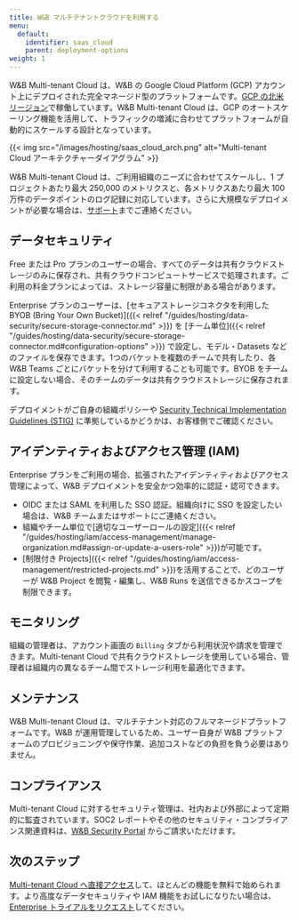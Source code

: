 ```yaml
---
title: W&B マルチテナントクラウドを利用する
menu:
  default:
    identifier: saas_cloud
    parent: deployment-options
weight: 1
---
```


W&B Multi-tenant Cloud は、W&B の Google Cloud Platform (GCP) アカウント上にデプロイされた完全マネージド型のプラットフォームです。[GCP の北米リージョン](https://cloud.google.com/compute/docs/regions-zones)で稼働しています。W&B Multi-tenant Cloud は、GCP のオートスケーリング機能を活用して、トラフィックの増減に合わせてプラットフォームが自動的にスケールする設計となっています。

{{< img src="/images/hosting/saas_cloud_arch.png" alt="Multi-tenant Cloud アーキテクチャーダイアグラム" >}}

W&B Multi-tenant Cloud は、ご利用組織のニーズに合わせてスケールし、1 プロジェクトあたり最大 250,000 のメトリクスと、各メトリクスあたり最大 100 万件のデータポイントのログ記録に対応しています。さらに大規模なデプロイメントが必要な場合は、[サポート](mailto:support@wandb.com)までご連絡ください。

## データセキュリティ

Free または Pro プランのユーザーの場合、すべてのデータは共有クラウドストレージのみに保存され、共有クラウドコンピュートサービスで処理されます。ご利用の料金プランによっては、ストレージ容量に制限がある場合があります。

Enterprise プランのユーザーは、[セキュアストレージコネクタを利用した BYOB (Bring Your Own Bucket)]({{< relref "/guides/hosting/data-security/secure-storage-connector.md" >}}) を [チーム単位]({{< relref "/guides/hosting/data-security/secure-storage-connector.md#configuration-options" >}}) で設定し、モデル・Datasets などのファイルを保存できます。1つのバケットを複数のチームで共有したり、各 W&B Teams ごとにバケットを分けて利用することも可能です。BYOB をチームに設定しない場合、そのチームのデータは共有クラウドストレージに保存されます。

デプロイメントがご自身の組織ポリシーや [Security Technical Implementation Guidelines (STIG)](https://en.wikipedia.org/wiki/Security_Technical_Implementation_Guide) に準拠しているかどうかは、お客様側でご確認ください。

## アイデンティティおよびアクセス管理 (IAM)
Enterprise プランをご利用の場合、拡張されたアイデンティティおよびアクセス管理によって、W&B デプロイメントを安全かつ効率的に認証・認可できます。

* OIDC または SAML を利用した SSO 認証。組織向けに SSO を設定したい場合は、W&B チームまたはサポートにご連絡ください。
* 組織やチーム単位で[適切なユーザーロールの設定]({{< relref "/guides/hosting/iam/access-management/manage-organization.md#assign-or-update-a-users-role" >}})が可能です。
* [制限付き Projects]({{< relref "/guides/hosting/iam/access-management/restricted-projects.md" >}})を活用することで、どのユーザーが W&B Project を閲覧・編集し、W&B Runs を送信できるかスコープを制限できます。

## モニタリング
組織の管理者は、アカウント画面の `Billing` タブから利用状況や請求を管理できます。Multi-tenant Cloud で共有クラウドストレージを使用している場合、管理者は組織内の異なるチーム間でストレージ利用を最適化できます。

## メンテナンス
W&B Multi-tenant Cloud は、マルチテナント対応のフルマネージドプラットフォームです。W&B が運用管理しているため、ユーザー自身が W&B プラットフォームのプロビジョニングや保守作業、追加コストなどの負担を負う必要はありません。

## コンプライアンス
Multi-tenant Cloud に対するセキュリティ管理は、社内および外部によって定期的に監査されています。SOC2 レポートやその他のセキュリティ・コンプライアンス関連資料は、[W&B Security Portal](https://security.wandb.ai/) からご請求いただけます。

## 次のステップ
[Multi-tenant Cloud へ直接アクセス](https://wandb.ai)して、ほとんどの機能を無料で始められます。より高度なデータセキュリティや IAM 機能をお試しになりたい場合は、[Enterprise トライアルをリクエスト](https://wandb.ai/site/for-enterprise/multi-tenant-saas-trial)してください。